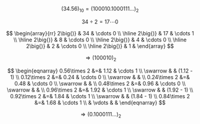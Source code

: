 $$
(34.56)_{10} = (100010.1000111\dots )_{2}
$$

$$
34\div 2 = 17 \cdots 0
$$

$$
\begin{array}{rr}
	2\big{)} & 34 & \cdots 0 \\
	\hline
	2\big{)} & 17 & \cdots 1 \\
	\hline
	2\big{)} & 8 & \cdots 0 \\
	\hline
	2\big{)} & 4 & \cdots 0 \\
	\hline
	2\big{)} & 2 & \cdots 0 \\
	\hline
	2\big{)} & 1 &
\end{array}
$$

$$
\Rightarrow (100010)_{2}
$$

$$
\begin{eqnarray}
	0.56\times 2 &=& 1.12 & \cdots 1 \\
	\swarrow & & (1.12 - 1) \\
	0.12\times 2 &=& 0.24 & \cdots 0 \\
	\swarrow & & \\
	0.24\times 2 &=& 0.48 & \cdots 0 \\
	\swarrow & & \\
	0.48\times 2 &=& 0.96 & \cdots 0 \\
	\swarrow & & \\
	0.96\times 2 &=& 1.92 & \cdots 1 \\
	\swarrow & & (1.92 - 1) \\
	0.92\times 2 &=& 1.84 & \cdots 1 \\
	\swarrow & & (1.84 - 1) \\
	0.84\times 2 &=& 1.68 & \cdots 1 \\
	& \vdots & &
\end{eqnarray}
$$

$$
\Rightarrow (0.1000111\dots)_{2}
$$